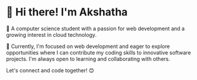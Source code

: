 # **👋 Hi there! I'm Akshatha**

🌟 A computer science student with a passion for web development and a growing interest in cloud technology.

🌟 Currently, I'm focused on web development and eager to explore opportunities where I can contribute my coding skills to innovative software projects. I'm always open to learning and collaborating with others.

Let's connect and code together! 😊
